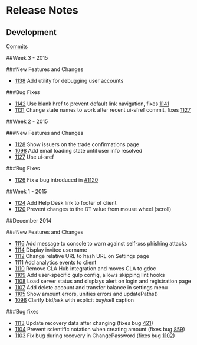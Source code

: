 # Release Notes

## Development

[Commits](https://github.com/stellar/stellar-client/commits/master)

##Week 3 - 2015

###New Features and Changes

 - [1138](https://github.com/stellar/stellar-client/pull/1138) Add utility for debugging user accounts
 

###Bug Fixes

 - [1142](https://github.com/stellar/stellar-client/pull/1142) Use blank href to prevent default link navigation, fixes [1141](https://github.com/stellar/stellar-client/issues/1141)
 - [1131](https://github.com/stellar/stellar-client/pull/1131) Change state names to work after recent ui-sfref commit, fixes [1127](https://github.com/stellar/stellar-client/pull/1127)

##Week 2 - 2015

###New Features and Changes

 - [1128](https://github.com/stellar/stellar-client/pull/1128) Show issuers on the trade confirmations page
 - [1098](https://github.com/stellar/stellar-client/pull/1098) Add email loading state until user info resolved
 - [1127](https://github.com/stellar/stellar-client/pull/1127) Use ui-sref

###Bug Fixes

 - [1126](https://github.com/stellar/stellar-client/pull/1126) Fix a bug introduced in [#1120](https://github.com/stellar/stellar-client/pull/1120)

##Week 1 - 2015

 - [1124](https://github.com/stellar/stellar-client/pull/1124) Add Help Desk link to footer of client
 - [1120](https://github.com/stellar/stellar-client/pull/1120) Prevent changes to the DT value from mouse wheel (scroll)

##December 2014

###New Features and Changes

 - [1116](https://github.com/stellar/stellar-client/pull/1116) Add message to console to warn against self-xss phishing attacks
 - [1114](https://github.com/stellar/stellar-client/pull/1114) Display invitee username 
 - [1112](https://github.com/stellar/stellar-client/pull/1112) Change relative URL to hash URL on Settings page 
 - [1111](https://github.com/stellar/stellar-client/pull/1111) Add analytics events to client
 - [1110](https://github.com/stellar/stellar-client/pull/1110) Remove CLA Hub integration and moves CLA to gdoc 
 - [1109](https://github.com/stellar/stellar-client/pull/1109) Add user-specific gulp config, allows skipping lint hooks 
 - [1108](https://github.com/stellar/stellar-client/pull/1108) Load server status and displays alert on login and registration  page
 - [1107](https://github.com/stellar/stellar-client/pull/1107) Add delete account and transfer balance in settings menu 
 - [1105](https://github.com/stellar/stellar-client/pull/1105) Show amount errors, unifies errors and updatePaths() 
 - [1096](https://github.com/stellar/stellar-client/pull/1096) Clarify bid/ask with explicit buy/sell caption 

###Bug fixes

 - [1113](https://github.com/stellar/stellar-client/pull/1113) Update recovery data after changing  (fixes bug [421](https://github.com/stellar/ix/issues/421)) 
 - [1104](https://github.com/stellar/stellar-client/pull/1104) Prevent scientific notation when creating amount (fixes bug [859](https://github.com/stellar/stellar-client/issues/859)) 
 - [1103](https://github.com/stellar/stellar-client/pull/1103) Fix bug during recovery in ChangePassword (fixes bug [1102](https://github.com/stellar/stellar-client/issues/1102))






